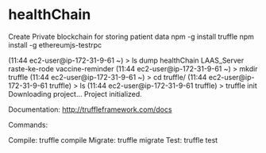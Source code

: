# healthChain
Create Private blockchain for storing patient data
npm -g install truffle
npm install -g ethereumjs-testrpc


(11:44 ec2-user@ip-172-31-9-61 ~) > ls
dump  healthChain  LAAS_Server  raste-ke-rode  vaccine-reminder
(11:44 ec2-user@ip-172-31-9-61 ~) > mkdir  truffle
(11:44 ec2-user@ip-172-31-9-61 ~) > cd truffle/
(11:44 ec2-user@ip-172-31-9-61 truffle) > ls
(11:44 ec2-user@ip-172-31-9-61 truffle) > truffle init
Downloading project...
Project initialized.

  Documentation: http://truffleframework.com/docs

Commands:

  Compile: truffle compile
  Migrate: truffle migrate
  Test:    truffle test
